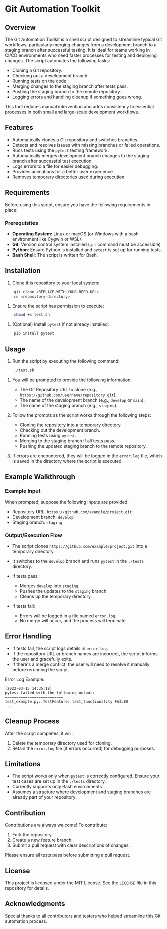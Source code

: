 # Git Automation Toolkit
## Overview
The Git Automation Toolkit is a shell script designed to streamline typical Git workflows, particularly merging changes from a development branch to a staging branch after successful testing. It is ideal for teams working in CI/CD environments who need faster processes for testing and deploying changes.
The script automates the following tasks:
- Cloning a Git repository.
- Checking out a development branch.
- Running tests on the code.
- Merging changes to the staging branch after tests pass.
- Pushing the staging branch to the remote repository.
- Logging errors and handling cleanup if something goes wrong.

This tool reduces manual intervention and adds consistency to essential processes in both small and large-scale development workflows.
## Features
- Automatically clones a Git repository and switches branches.
- Detects and resolves issues with missing branches or failed operations.
- Runs tests using the `pytest` testing framework.
- Automatically merges development branch changes to the staging branch after successful test execution.
- Logs errors to a file for easier debugging.
- Provides animations for a better user experience.
- Removes temporary directories used during execution.

## Requirements
Before using this script, ensure you have the following requirements in place:
### Prerequisites
- **Operating System:** Linux or macOS (or Windows with a bash environment like Cygwin or WSL)
- **Git**: Version control system installed (`git` command must be accessible)
- **Python**: Ensure Python is installed and `pytest` is set up for running tests.
- **Bash Shell**: The script is written for Bash.

## Installation
1. Clone this repository to your local system:
``` bash
    git clone <REPLACE-WITH-YOUR-REPO-URL>
    cd <repository-directory>
```
1. Ensure the script has permission to execute:
``` bash
    chmod +x test.sh
```
1. (Optional) Install `pytest` if not already installed:
``` bash
    pip install pytest
```
## Usage
1. Run the script by executing the following command:
``` bash
    ./test.sh
```
1. You will be prompted to provide the following information:
    - The Git Repository URL to clone (e.g., `https://github.com/username/repository.git`).
    - The name of the development branch (e.g., `develop` or `main`).
    - The name of the staging branch (e.g., `staging`).

2. Follow the prompts as the script works through the following steps:
    - Cloning the repository into a temporary directory.
    - Checking out the development branch.
    - Running tests using `pytest`.
    - Merging to the staging branch if all tests pass.
    - Pushing the updated staging branch to the remote repository.

3. If errors are encountered, they will be logged in the `error.log` file, which is saved in the directory where the script is executed.

## Example Walkthrough
### Example Input
When prompted, suppose the following inputs are provided:
- Repository URL: `https://github.com/example/project.git`
- Development branch: `develop`
- Staging branch: `staging`

### Output/Execution Flow
- The script clones `https://github.com/example/project.git` into a temporary directory.
- It switches to the `develop` branch and runs `pytest` in the `./tests` directory.
- If tests pass:
    - Merges `develop` into `staging`.
    - Pushes the updates to the `staging` branch.
    - Cleans up the temporary directory.

- If tests fail:
    - Errors will be logged in a file named `error.log`.
    - No merge will occur, and the process will terminate.

## Error Handling
- If tests fail, the script logs details in `error.log`.
- If the repository URL or branch names are incorrect, the script informs the user and gracefully exits.
- If there's a merge conflict, the user will need to resolve it manually before rerunning the script.

Error Log Example:
``` 
[2023-03-15 14:35:18]
pytest failed with the following output:
==========================
test_example.py::TestFeature::test_functionality FAILED
...
```
## Cleanup Process
After the script completes, it will:
1. Delete the temporary directory used for cloning.
2. Retain the `error.log` file (if errors occurred) for debugging purposes.

## Limitations
- The script works only when `pytest` is correctly configured. Ensure your test cases are set up in the `./tests` directory.
- Currently supports only Bash environments.
- Assumes a structure where development and staging branches are already part of your repository.

## Contribution
Contributions are always welcome! To contribute:
1. Fork the repository.
2. Create a new feature branch.
3. Submit a pull request with clear descriptions of changes.

Please ensure all tests pass before submitting a pull request.
## License
This project is licensed under the MIT License. See the `LICENSE` file in this repository for details.
## Acknowledgments
Special thanks to all contributors and testers who helped streamline this Git automation process.
